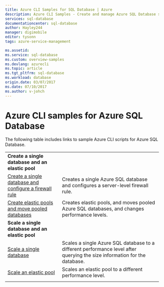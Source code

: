 ```yaml
---
title: Azure CLI Samples for SQL Database | Azure
description: Azure CLI Samples - Create and manage Azure SQL Database servers, elastic pools, databases, and firewalls. 
services: sql-database
documentationcenter: sql-database
author: Hayley244
manager: digimobile
editor: tysonn
tags: azure-service-management

ms.assetid:
ms.service: sql-database
ms.custom: overview-samples
ms.devlang: azurecli
ms.topic: article
ms.tgt_pltfrm: sql-database
ms.workload: database
origin.date: 03/07/2017
ms.date: 07/10/2017
ms.author: v-johch
---
```


# Azure CLI samples for Azure SQL Database

The following table includes links to sample Azure CLI scripts for Azure SQL Database.

| |  |
|---|---|
|**Create a single database and an elastic pool**||
| [Create a single database and configure a firewall rule](scripts/sql-database-create-and-configure-database-cli.md) | Creates a single Azure SQL database and configures a server-level firewall rule. |
| [Create elastic pools and move pooled databases](scripts/sql-database-move-database-between-pools-cli.md) | Creates elastic pools, and moves pooled Azure SQL databases, and changes performance levels.|
|**Scale a single database and an elastic pool**||
| [Scale a single database](scripts/sql-database-monitor-and-scale-database-cli.md) | Scales a single Azure SQL database to a different performance level after querying the size information for the database. |
| [Scale an elastic pool](scripts/sql-database-scale-pool-cli.md) | Scales an elastic pool to a different performance level.  |
|||
